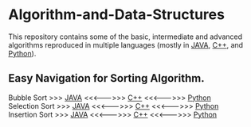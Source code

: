 # Algorithm-and-Data-Structures
This repository contains some of the basic, intermediate and advanced algorithms reproduced in multiple languages (mostly in [JAVA](https://docs.oracle.com/javase/7/docs/api/java/lang/ref/Reference.html), [C++](https://en.wikipedia.org/wiki/C%2B%2B), and [Python](https://www.python.org/)).  

## Easy Navigation for Sorting Algorithm.
Bubble Sort >>> [JAVA](https://github.com/Vanditg/Algorithm-and-Data-Structures/tree/master/Bubble_Sort/JAVA) <<<--->>> [C++](https://github.com/Vanditg/Algorithm-and-Data-Structures/tree/master/Bubble_Sort/C%2B%2B) <<<--->>> [Python](https://github.com/Vanditg/Algorithm-and-Data-Structures/tree/master/Bubble_Sort/Python)  
Selection Sort >>> [JAVA](https://github.com/Vanditg/Algorithm-and-Data-Structures/tree/master/Selection_Sort/JAVA) <<<--->>> [C++](https://github.com/Vanditg/Algorithm-and-Data-Structures/tree/master/Selection_Sort/C%2B%2B) <<<--->>> [Python](https://github.com/Vanditg/Algorithm-and-Data-Structures/tree/master/Selection_Sort/Python)  
Insertion Sort >>> [JAVA](https://github.com/Vanditg/Algorithm-and-Data-Structures/tree/master/Insertion_Sort/JAVA) <<<--->>> [C++](https://github.com/Vanditg/Algorithm-and-Data-Structures/tree/master/Insertion_Sort/C%2B%2B) <<<--->>> [Python](https://github.com/Vanditg/Algorithm-and-Data-Structures/tree/master/Insertion_Sort/Python)